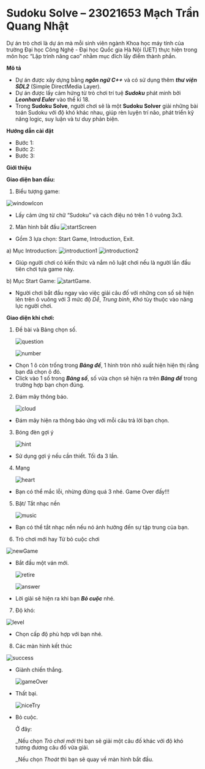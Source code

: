 # Sudoku Solve – 23021653 Mạch Trần Quang Nhật

Dự án trò chơi là dự án mà mỗi sinh viên ngành Khoa học máy tính của trường Đại học Công Nghệ - Đại học Quốc gia Hà Nội (UET) thực hiện trong môn học “Lập trình nâng cao” nhằm mục đích lấy điểm thành phần.

**Mô tả**

- Dự án được xây dựng bằng **_ngôn ngữ C++_** và có sử dụng thêm **_thư viện SDL2_** (Simple DirectMedia Layer).
- Dự án được lấy cảm hứng từ trò chơi trí tuệ **_Sudoku_** phát minh bởi **_Leonhard Euler_** vào thế kỉ 18.
- Trong **Sudoku Solve**, người chơi sẽ là một **Sudoku Solver** giải những bài toán Sudoku với độ khó khác nhau, giúp rèn luyện trí não, phát triển kỹ năng logic, suy luận và tư duy phản biện.

**Hướng dẫn cài đặt**

- Bước 1:
- Bước 2:
- Bước 3:

**Giới thiệu**

**Giao diện ban đầu:**

1. Biểu tượng game:
   
![windowIcon](https://github.com/quangnhat09z/Sudoku-Solve/blob/master/cmake-build-debug/MdImages/z5465824266569_522858ba40ccab677a3bf59453ee7009.jpg)

- Lấy cảm ứng từ chữ “Sudoku” và cách điệu nó trên 1 ô vuông 3x3.

2. Màn hình bắt đầu
![startScreen](https://github.com/quangnhat09z/Sudoku-Solve/blob/master/cmake-build-debug/MdImages/z5465824266570_a9a65210f4eaa78fe0c668ec4bdb4ef5.jpg)
- Gồm 3 lựa chọn: Start Game, Introduction, Exit.

a) Mục Introduction:
![introduction1](https://github.com/quangnhat09z/Sudoku-Solve/blob/master/cmake-build-debug/MdImages/z5465824266568_474049d0543be2dc48ae15e017dbc6f6.jpg)
![introduction2](https://github.com/quangnhat09z/Sudoku-Solve/blob/master/cmake-build-debug/MdImages/z5465824266518_a118e46955c554ffe36cc8fbbe58f2b9.jpg)
- Giúp người chơi có kiến thức và nắm nõ luật chơi nếu là người lần đầu tiên chơi tựa game này.
  
b) Mục Start Game:
![startGame](https://github.com/quangnhat09z/Sudoku-Solve/blob/master/cmake-build-debug/MdImages/z5465824266482_3e280f19ade8d02687f56423e8a5684c.jpg).

- Người chơi bắt đầu ngay vào việc giải câu đố với những con số sẽ hiện lên trên ô vuông với 3 mức độ _Dễ_, _Trung bình_, _Khó_ tùy thuộc vào năng lực người chơi.

**Giao diện khi chơi:**

1. Đề bài và Bảng chọn số.
   
   ![question](https://github.com/quangnhat09z/Sudoku-Solve/blob/master/cmake-build-debug/MdImages/z5465824266481_98498f68e8a36e3b52ee2240270a6556.jpg)


   ![number](https://github.com/quangnhat09z/Sudoku-Solve/blob/master/cmake-build-debug/MdImages/z5465824266441_f936fbcbd8f87cf185943357adc890dd.jpg)

- Chọn 1 ô còn trống trong **_Bảng đề_**, 1 hình tròn nhỏ xuất hiện hiện thị rằng bạn đã chọn ô đó.
- Click vào 1 số trong **_Bảng số_**, số vừa chọn sẽ hiện ra trên **_Bảng đề_** trong trường hợp bạn chọn đúng.

2. Đám mây thông báo.
   
   ![cloud](https://github.com/quangnhat09z/Sudoku-Solve/blob/master/cmake-build-debug/MdImages/z5465824266439_579946fc6901cf94a133a71a125a9e63.jpg)
- Đám mây hiện ra thông báo ứng với mỗi câu trả lời bạn chọn.


3. Bóng đèn gợi ý
   
   ![hint](https://github.com/quangnhat09z/Sudoku-Solve/blob/master/cmake-build-debug/MdImages/z5465824218232_bf2574215ba80f46e2e2c46b906f31c2.jpg)

- Sử dụng gợi ý nếu cần thiết. Tối đa 3 lần.

4. Mạng
   
   ![heart](https://github.com/quangnhat09z/Sudoku-Solve/blob/master/cmake-build-debug/MdImages/z5465824218184_b5fb9516c37aff5740cc25281264b355.jpg)

- Bạn có thể mắc lỗi, nhừng đừng quá 3 nhé. Game Over đấy!!!

5. Bật/ Tắt nhạc nền
   
   ![music](https://github.com/quangnhat09z/Sudoku-Solve/blob/master/cmake-build-debug/MdImages/z5465824218153_c0c5c73c05c0cf043bc1a12d8753e034.jpg)

- Bạn có thể tắt nhạc nền nếu nó ảnh hưởng đến sự tập trung của bạn.

6. Trò chơi mới hay Từ bỏ cuộc chơi
   
  ![newGame](https://github.com/quangnhat09z/Sudoku-Solve/blob/master/cmake-build-debug/MdImages/z5465824218112_ccf5317e0a596881f1cfa4fb3172186a.jpg)

- Bắt đầu một ván mới.
  
  ![retire](https://github.com/quangnhat09z/Sudoku-Solve/blob/master/cmake-build-debug/MdImages/z5465824169781_0947c584c833ad6e8a8445f3da38127e.jpg)
  
  ![answer](https://github.com/quangnhat09z/Sudoku-Solve/blob/master/cmake-build-debug/MdImages/z5465824218113_21b295a4ab1aab2fd4c9b85bfe18660d.jpg)

- Lời giải sẽ hiện ra khi bạn **_Bỏ cuộc_** nhé.

7. Độ khó:

  ![level](https://github.com/quangnhat09z/Sudoku-Solve/blob/master/cmake-build-debug/MdImages/z5465824169635_3248493f5c7c3f19082b2480a8b41ccf.jpg)

- Chọn cấp độ phù hợp với bạn nhé.

8. Các màn hình kết thúc
   
  ![success](https://github.com/quangnhat09z/Sudoku-Solve/blob/master/cmake-build-debug/MdImages/z5465824169751_6f950d0c3483a5f3fd04400464fb33a9.jpg)

- Giành chiến thắng.
  
  ![gameOver](https://github.com/quangnhat09z/Sudoku-Solve/blob/master/cmake-build-debug/MdImages/z5465824169752_d5a51f35f79fb0a6e8921fc1d7bd74e7.jpg)
  
- Thất bại.
  
   ![niceTry](https://github.com/quangnhat09z/Sudoku-Solve/blob/master/cmake-build-debug/MdImages/z5465824169740_7ee8f37fbe76806e614b7c3e35d00144.jpg)

- Bỏ cuộc.
  
  Ở đây:
  
  _Nếu chọn _Trò chơi mới_ thì bạn sẽ giải một câu đố khác với độ khó tương đương câu đố vừa giải.
  
  _Nếu chọn _Thoát_ thì bạn sẽ quay về màn hình bắt đầu.
